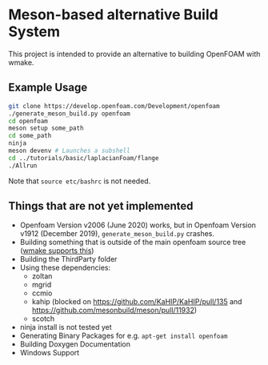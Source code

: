 # Meson-based alternative Build System

This project is intended to provide an alternative to building OpenFOAM with wmake.

## Example Usage

```bash
git clone https://develop.openfoam.com/Development/openfoam
./generate_meson_build.py openfoam
cd openfoam
meson setup some_path
cd some_path
ninja
meson devenv # Launches a subshell
cd ../tutorials/basic/laplacianFoam/flange
./Allrun
```

Note that `source etc/bashrc` is not needed.

## Things that are not yet implemented

- Openfoam Version v2006 (June 2020) works, but in Openfoam Version v1912 (December 2019), `generate_meson_build.py` crashes.
- Building something that is outside of the main openfoam source tree ([wmake supports this](https://doc.cfd.direct/openfoam/user-guide-v10/compiling-applications#x10-830003.2.7))
- Building the ThirdParty folder
- Using these dependencies:
  - zoltan
  - mgrid
  - ccmio
  - kahip (blocked on https://github.com/KaHIP/KaHIP/pull/135 and https://github.com/mesonbuild/meson/pull/11932)
  - scotch
- ninja install is not tested yet
- Generating Binary Packages for e.g. `apt-get install openfoam`
- Building Doxygen Documentation
- Windows Support
